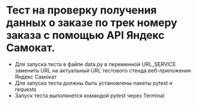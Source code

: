 ﻿# Тест на проверку получения данных о заказе по трек номеру заказа с помощью API Яндекс Самокат.
- Для запуска теста в файле data.py в переменной URL_SERVICE заменить URL на актуальный URL тестового стенда веб-приложения Яндекс Cамокат
- Для запуска теста должны быть установлены пакеты pytest и requests
- Запуск теста выполянется командой pytest через Terminal